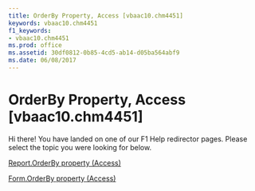 ```yaml
---
title: OrderBy Property, Access [vbaac10.chm4451]
keywords: vbaac10.chm4451
f1_keywords:
- vbaac10.chm4451
ms.prod: office
ms.assetid: 30df0812-0b85-4cd5-ab14-d05ba564abf9
ms.date: 06/08/2017
---
```



# OrderBy Property, Access [vbaac10.chm4451]

Hi there! You have landed on one of our F1 Help redirector pages. Please select the topic you were looking for below.

[Report.OrderBy property (Access)](http://msdn.microsoft.com/library/1939157c-12ad-2e58-bf4c-22c04a6c4366%28Office.15%29.aspx)

[Form.OrderBy property (Access)](http://msdn.microsoft.com/library/6ca9c25e-9f16-1f08-1ac3-6f19761f9f55%28Office.15%29.aspx)



